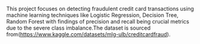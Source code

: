 This project focuses on detecting fraudulent credit card transactions using machine learning techniques like Logistic Regression, Decision Tree, Random Forest with findings of  precision and recall being crucial metrics due to the severe class imbalance.The dataset is sourced from(https://www.kaggle.com/datasets/mlg-ulb/creditcardfraud).
